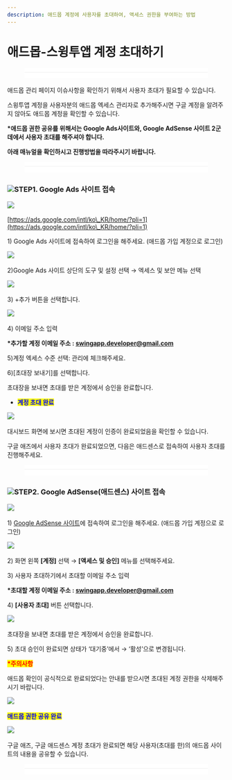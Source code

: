 ```yaml
---
description: 애드몹 계정에 사용자를 초대하여, 액세스 권한을 부여하는 방법
---
```


# 애드몹-스윙투앱 계정 초대하기

<figure><img src="../../.gitbook/assets/구분선 (1) (2).PNG" alt=""><figcaption></figcaption></figure>

애드몹 관리 페이지 이슈사항을 확인하기 위해서 사용자 초대가 필요할 수 있습니다.

스윙투앱 계정을 사용자분의 애드몹 엑세스 관리자로 추가해주시면 구글 계정을 알려주지 않아도 애드몹 계정을 확인할 수 있습니다.&#x20;

**\*애드몹 권한 공유를 위해서는  Google Ads사이트와, Google AdSense 사이트 2군데에서 사용자 초대를 해주셔야 합니다.**&#x20;

**아래 매뉴얼을 확인하시고 진행방법을 따라주시기 바랍니다.**&#x20;

<figure><img src="../../.gitbook/assets/구분선 (1) (2).PNG" alt=""><figcaption></figcaption></figure>

### ![](https://wp.swing2app.co.kr/wp-content/uploads/2020/04/%EB%8B%A8%EB%9D%BD1-1.png)STEP1. Google Ads 사이트 접속

![](https://wp.swing2app.co.kr/wp-content/uploads/2021/05/%EC%95%A0%EB%93%9C%EB%AA%B9%EA%B3%84%EC%A0%95%EC%B4%88%EB%8C%801.png)

[https://ads.google.com/intl/ko\_KR/home/?pli=1](https://ads.google.com/intl/ko\_KR/home/?pli=1)

1\) Google Ads 사이트에 접속하여 로그인을 해주세요. (애드몹 가입 계정으로 로그인)



![](https://wp.swing2app.co.kr/wp-content/uploads/2021/05/%EC%95%A0%EB%93%9C%EB%AA%B9%EA%B3%84%EC%A0%95%EC%B4%88%EB%8C%802.png)

2\)Google Ads 사이트 상단의 도구 및 설정 선택 → 엑세스 및 보안 메뉴 선택



![](https://wp.swing2app.co.kr/wp-content/uploads/2021/05/%EC%95%A0%EB%93%9C%EB%AA%B9%EA%B3%84%EC%A0%95%EC%B4%88%EB%8C%803.png)

3\) +추가 버튼을 선택합니다.&#x20;



![](https://wp.swing2app.co.kr/wp-content/uploads/2021/05/%EC%95%A0%EB%93%9C%EB%AA%B9%EA%B3%84%EC%A0%95%EC%B4%88%EB%8C%804.png)

4\) 이메일 주소 입력

**\*추가할 계정 이메일 주소 : swingapp.developer@gmail.com**

5\)계정 엑세스 수준 선택: 관리에 체크해주세요.

6\)\[초대장 보내기]를 선택합니다.&#x20;



초대장을 보내면 초대를 받은 계정에서 승인을 완료합니다.&#x20;

* <mark style="color:blue;">**계정 초대 완료**</mark>

![](https://wp.swing2app.co.kr/wp-content/uploads/2021/05/%EC%95%A0%EB%93%9C%EB%AA%B9%EA%B3%84%EC%A0%95%EC%B4%88%EB%8C%805.png)

대시보드 화면에 보시면 초대된 계정이 인증이 완료되었음을 확인할 수 있습니다.&#x20;

구글 애즈에서 사용자 초대가 완료되었으면, 다음은 애드센스로 접속하여 사용자 초대를 진행해주세요.&#x20;

<figure><img src="../../.gitbook/assets/구분선 (1) (2).PNG" alt=""><figcaption></figcaption></figure>

### ![](https://wp.swing2app.co.kr/wp-content/uploads/2020/04/%EB%8B%A8%EB%9D%BD1-1.png)STEP2. Google AdSense(애드센스) 사이트 접속

![](https://wp.swing2app.co.kr/wp-content/uploads/2021/05/%EC%95%A0%EB%93%9C%EC%84%BC%EC%8A%A44.png)

1\) [Google AdSense 사이트](https://www.google.com/intl/ko\_kr/adsense/start/)에 접속하여 로그인을 해주세요. (애드몹 가입 계정으로 로그인)



![](https://wp.swing2app.co.kr/wp-content/uploads/2021/05/%EC%95%A0%EB%93%9C%EC%84%BC%EC%8A%A45.png)

2\) 화면 왼쪽 **\[계정]** 선택 → **\[액세스 및 승인]** 메뉴를 선택해주세요.

3\) 사용자 초대하기에서 초대할 이메일 주소 입력&#x20;

**\*초대할 계정 이메일 주소 : swingapp.developer@gmail.com**

4\) **\[사용자 초대]** 버튼 선택합니다.&#x20;



![](https://wp.swing2app.co.kr/wp-content/uploads/2021/05/%EC%95%A0%EB%93%9C%EC%84%BC%EC%8A%A46.png)

초대장을 보내면 초대를 받은 계정에서 승인을 완료합니다.&#x20;

5\) 초대 승인이 완료되면 상태가 ‘대기중’에서 → ‘활성’으로 변경됩니다.

<mark style="color:red;">**\*주의사항**</mark>

애드몹 확인이 공식적으로 완료되었다는 안내를 받으시면 초대된 계정 권한을 삭제해주시기 바랍니다.&#x20;



![](https://wp.swing2app.co.kr/wp-content/uploads/2021/05/%EC%95%A0%EB%93%9C%EC%84%BC%EC%8A%A47.png)



<mark style="color:blue;">**애드몹 권한 공유 완료**</mark>&#x20;

![](https://wp.swing2app.co.kr/wp-content/uploads/2021/05/%EC%95%A0%EB%93%9C%EB%AA%B9%EA%B3%84%EC%A0%95%EC%B4%88%EB%8C%806.png)

구글 애즈, 구글 애드센스 계정 초대가 완료되면 해당 사용자(초대를 한)의 애드몹 사이트의 내용을 공유할 수 있습니다.

<figure><img src="../../.gitbook/assets/구분선 (1) (2).PNG" alt=""><figcaption></figcaption></figure>

